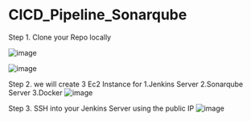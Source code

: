 # CICD_Pipeline_Sonarqube

Step 1. Clone your Repo locally 


![image](https://github.com/user-attachments/assets/06f0aa44-1023-47a5-9e89-e81f5ba50278)

![image](https://github.com/user-attachments/assets/3c3fc05d-5891-41f2-9d72-494637720e6c)

Step 2. we will create 3 Ec2 Instance for 
1.Jenkins Server
2.Sonarqube Server
3.Docker 
![image](https://github.com/user-attachments/assets/2b080e77-067a-41a3-9d2a-388ca236ae90)

Step 3. SSH into your Jenkins Server using the public IP
![image](https://github.com/user-attachments/assets/fc75643d-723d-413b-8016-004692b0957e)


